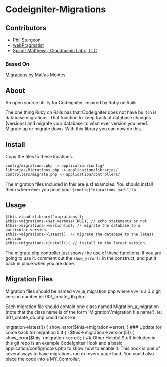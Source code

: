 # Codeigniter-Migrations

## Contributors

* [Phil Sturgeon](http://philsturgeon.co.uk)
* [webPragmatist](http://www.webPragmatist.com)
* [Spicer Matthews, Cloudmanic Labs, LLC](http://www.cloudmanic.com)

### Based On

[Migrations](http://codeigniter.com/wiki/Migrations/) by Mat'as Montes
	
## About

An open source utility for Codeigniter inspired by Ruby on Rails.

The one thing Ruby on Rails has that Codeigniter does not have built in
is database migrations. That function to keep track of database changes (versions)
and migrate your database to what ever version you need. Migrate up or migrate down.
With this library you can now do this.

## Install

Copy the files to these locations.
	
    config/migrations.php -> application/config/
    libraries/Migrations.php -> application/libraries/
    controllers/migrate.php -> application/controllers/

The migration files included in this are just examples. You should install them where ever you 
point your `$config["migrations_path"]` to.
 
## Usage
	
    $this->load->library('migrations');
    $this->migrations->set_verbose(TRUE); // echo statements or not
    $this->migrations->version(id); // migrate the database to a particular version
    $this->migrations->latest(); // migrate the database to the latest version
    $this->migrations->install(); // install to the latest version.

The migrate.php controller just shows the use of these functions. If you are going to use it.
comment out the `show_error()` in the construct, and put it back in place when you are done.

## Migration Files

Migration files should be named vvv_a_migration.php where vvv is a 3 digit version number ie: 001_create_db.php

Each migration file should contain one class named Migration_a_migration (note that the class name is of the form 'Migration'.'migration file name'). ie: 001_create_db.php could look like
<?php
class Migration_create_db extends Migration{

}
	
## Examples
	
### Make sure our database is up-to-date

    if ( ! $this->migration->latest())
    {
    	show_error($this->migration->error);
    }
	
### Update (or come back to) migration 5

    if ( ! $this->migration->version(5))
    {
    	show_error($this->migration->error);
    }

## Other Helpful Stuff

Included in this git repo is an example CodeIgniter Hook and a basic application/config/hooks.php to show
how to enable it. This hook is one of several ways to have migrations run on every page load. You
could also place the code into a MY_Controller.
